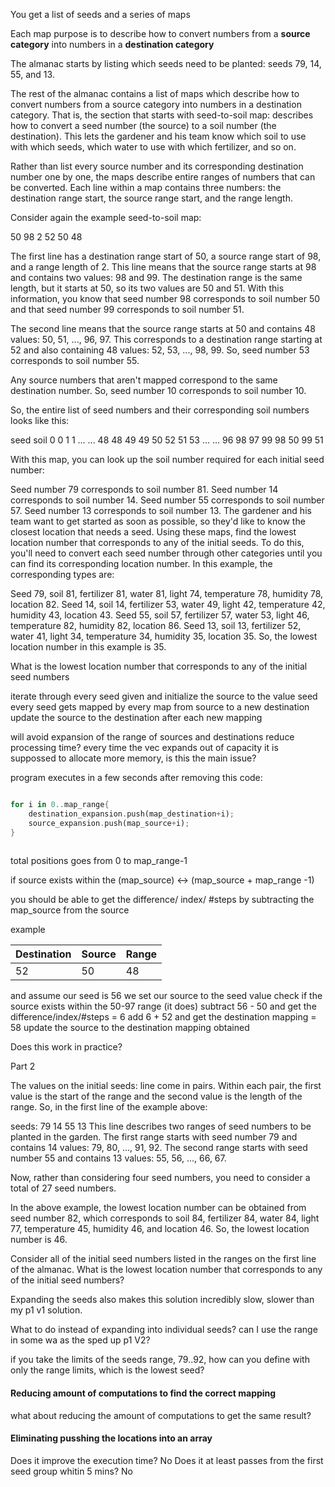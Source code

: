 You get a list of seeds and a series of maps

Each map purpose is to describe how to convert numbers from a **source category** into numbers in a **destination category**



The almanac starts by listing which seeds need to be planted: seeds 79, 14, 55, and 13.

The rest of the almanac contains a list of maps which describe how to convert numbers from a source category into numbers in a destination category. That is, the section that starts with seed-to-soil map: describes how to convert a seed number (the source) to a soil number (the destination). This lets the gardener and his team know which soil to use with which seeds, which water to use with which fertilizer, and so on.

Rather than list every source number and its corresponding destination number one by one, the maps describe entire ranges of numbers that can be converted. Each line within a map contains three numbers: the destination range start, the source range start, and the range length.

Consider again the example seed-to-soil map:

50 98 2
52 50 48

The first line has a destination range start of 50, a source range start of 98, and a range length of 2. This line means that the source range starts at 98 and contains two values: 98 and 99. The destination range is the same length, but it starts at 50, so its two values are 50 and 51. With this information, you know that seed number 98 corresponds to soil number 50 and that seed number 99 corresponds to soil number 51.

The second line means that the source range starts at 50 and contains 48 values: 50, 51, ..., 96, 97. This corresponds to a destination range starting at 52 and also containing 48 values: 52, 53, ..., 98, 99. So, seed number 53 corresponds to soil number 55.

Any source numbers that aren't mapped correspond to the same destination number. So, seed number 10 corresponds to soil number 10.

So, the entire list of seed numbers and their corresponding soil numbers looks like this:

seed  soil
0     0
1     1
...   ...
48    48
49    49
50    52
51    53
...   ...
96    98
97    99
98    50
99    51

With this map, you can look up the soil number required for each initial seed number:

Seed number 79 corresponds to soil number 81.
Seed number 14 corresponds to soil number 14.
Seed number 55 corresponds to soil number 57.
Seed number 13 corresponds to soil number 13.
The gardener and his team want to get started as soon as possible, so they'd like to know the closest location that needs a seed. Using these maps, find the lowest location number that corresponds to any of the initial seeds. To do this, you'll need to convert each seed number through other categories until you can find its corresponding location number. In this example, the corresponding types are:

Seed 79, soil 81, fertilizer 81, water 81, light 74, temperature 78, humidity 78, location 82.
Seed 14, soil 14, fertilizer 53, water 49, light 42, temperature 42, humidity 43, location 43.
Seed 55, soil 57, fertilizer 57, water 53, light 46, temperature 82, humidity 82, location 86.
Seed 13, soil 13, fertilizer 52, water 41, light 34, temperature 34, humidity 35, location 35.
So, the lowest location number in this example is 35.

What is the lowest location number that corresponds to any of the initial seed numbers

iterate through every seed given and initialize the source to the value seed
every seed gets mapped by every map from source to a new destination
update the source to the destination after each new mapping

will avoid expansion of the range of sources and destinations reduce processing time?
every time the vec expands out of capacity it is suppossed to allocate more memory, is this the main issue?

program executes in a few seconds after removing this code:
```Rust

for i in 0..map_range{
    destination_expansion.push(map_destination+i);
    source_expansion.push(map_source+i);
}
 
```

total positions goes from 0 to map_range-1

if source  exists within the (map_source) <-> (map_source + map_range -1)

you should be able to get the difference/ index/ #steps by subtracting the map_source from the source

example

| Destination | Source | Range |
| -- | -- | -- |
| 52 | 50 | 48 |

and assume our seed is 56
we set our source to the seed value
check if the source exists within the 50-97 range (it does)
subtract 56 - 50 and get the difference/index/#steps = 6
add 6 + 52 and get the destination mapping = 58
update the source to the destination mapping obtained

Does this work in practice?


Part 2

The values on the initial seeds: line come in pairs. Within each pair, the first value is the start of the range and the second value is the length of the range. So, in the first line of the example above:

seeds: 79 14 55 13
This line describes two ranges of seed numbers to be planted in the garden. The first range starts with seed number 79 and contains 14 values: 79, 80, ..., 91, 92. The second range starts with seed number 55 and contains 13 values: 55, 56, ..., 66, 67.

Now, rather than considering four seed numbers, you need to consider a total of 27 seed numbers.

In the above example, the lowest location number can be obtained from seed number 82, which corresponds to soil 84, fertilizer 84, water 84, light 77, temperature 45, humidity 46, and location 46. So, the lowest location number is 46.

Consider all of the initial seed numbers listed in the ranges on the first line of the almanac. What is the lowest location number that corresponds to any of the initial seed numbers?

Expanding the seeds also makes this solution incredibly slow, slower than my p1 v1 solution.

What to do instead of expanding into individual seeds? can I use the range in some wa as the sped up p1 V2?

if you take the limits of the seeds range, 79..92, how can you define with only the range limits, which is the lowest seed?


#### Reducing amount of computations to find the correct mapping
what about reducing the amount of computations to get the same result?


#### Eliminating pusshing the locations into an array
Does it improve the execution time? No
Does it at least passes from the first seed group whitin 5 mins? No


